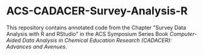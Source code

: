 # ACS-CADACER-Survey-Analysis-R

This repository contains annotated code from the Chapter "Survey Data Analysis with R and RStudio" in the ACS Symposium Series Book *Computer-Aided Data Analysis in Chemical Education Research (CADACER): Advances and Avenues*.
